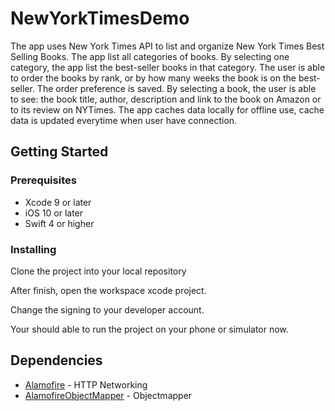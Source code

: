 # NewYorkTimesDemo
The app uses New York Times API to list and organize New York Times Best Selling Books. The app list all categories of books.
By selecting one category, the app list the best-seller books in that category.
The user is able to order the books by rank, or by how many weeks the book is on the best-seller. The order preference is saved.
By selecting a book, the user is able to see: the book title, author, description and link to the book on Amazon or to its review on NYTimes.
The app caches data locally for offline use, cache data is updated everytime when user have connection.

## Getting Started

### Prerequisites

* Xcode 9 or later
* iOS 10 or later
* Swift 4 or higher


### Installing

Clone the project into your local repository

After finish, open the workspace xcode project.

Change the signing to your developer account.

Your should able to run the project on your phone or simulator now.


## Dependencies

* [Alamofire](https://github.com/Alamofire/Alamofire) - HTTP Networking
* [AlamofireObjectMapper](https://github.com/tristanhimmelman/AlamofireObjectMapper) - Objectmapper


